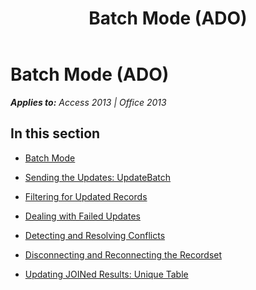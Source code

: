 ﻿---
title: Batch Mode (ADO)
TOCTitle: Batch Mode
ms:assetid: a67dc9ec-10b7-4b46-8110-21c0f6592fb7
ms:mtpsurl: https://msdn.microsoft.com/en-us/library/JJ249770(v=office.15)
ms:contentKeyID: 48546857
ms.date: 09/18/2015
mtps_version: v=office.15
---

# Batch Mode (ADO)


_**Applies to:** Access 2013 | Office 2013_

## In this section

  - [Batch Mode](batch-mode.md)

  - [Sending the Updates: UpdateBatch](sending-the-updates-updatebatch.md)

  - [Filtering for Updated Records](filtering-for-updated-records.md)

  - [Dealing with Failed Updates](dealing-with-failed-updates.md)

  - [Detecting and Resolving Conflicts](detecting-and-resolving-conflicts.md)

  - [Disconnecting and Reconnecting the Recordset](disconnecting-and-reconnecting-the-recordset.md)

  - [Updating JOINed Results: Unique Table](updating-joined-results-unique-table.md)


